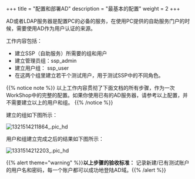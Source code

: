 +++
title = "配置和部署AD"
description = "最基本的配置"
weight = 2
+++

AD或者LDAP服务器是配置PC的必备的服务，在使用PC提供的自助服务门户的时候，需要使用AD作为用户认证的来源。

工作内容包括：

* 建立SSP（自助服务）所需要的组和用户
* 建立管理员组：ssp_admin
* 建立用户组： ssp_user
* 在这两个组里建立若干个测试用户，用于测试SSP中的不同角色。

{{% notice note %}}
以上工作内容贯彻了下面文档的所有步骤，作为一次WorkShop中的完整的配置。如果你使用已有的AD服务器，请参考以上配置，并不需要建立以上的用户和组。
{{% /notice %}}

建立的组如下图所示：

![1321514211864_.pic_hd](/media/15142875527032/1321514211864_.pic_hd.jpg)

用户和组建立完成之后的结果如下图所示：

![1331514212203_.pic_hd](/media/15142875527032/1331514212203_.pic_hd.jpg)

{{% alert theme="warning" %}}**以上步骤的验收标准：** 记录新建/已有测试账户的用户名和密码，每一个账户都可以成功地登陆AD域。{{% /alert %}}